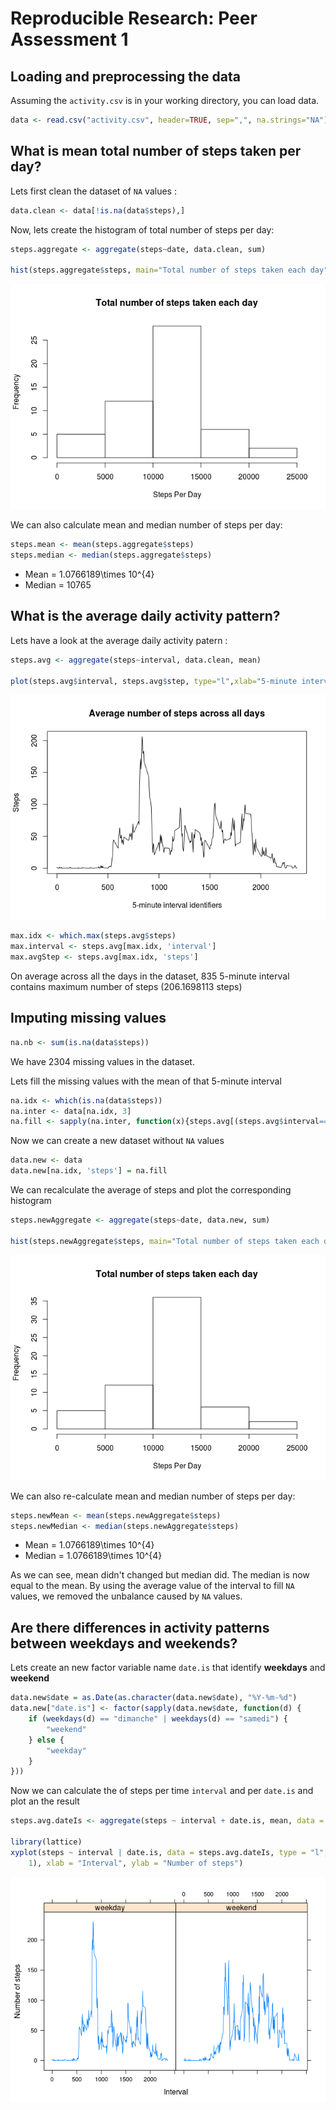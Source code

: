 # Reproducible Research: Peer Assessment 1

## Loading and preprocessing the data

Assuming the `activity.csv` is in your working directory, you can load data.


```r
data <- read.csv("activity.csv", header=TRUE, sep=",", na.strings="NA")
```


## What is mean total number of steps taken per day?

Lets first clean the dataset of `NA` values :


```r
data.clean <- data[!is.na(data$steps),]
```

Now, lets create the histogram of total number of steps per day:


```r
steps.aggregate <- aggregate(steps~date, data.clean, sum)

hist(steps.aggregate$steps, main="Total number of steps taken each day", xlab="Steps Per Day")
```

![](PA1_template_files/figure-html/unnamed-chunk-3-1.png) 


We can also calculate mean and median number of steps per day:


```r
steps.mean <- mean(steps.aggregate$steps)
steps.median <- median(steps.aggregate$steps)
```

* Mean = 1.0766189\times 10^{4}
* Median = 10765

## What is the average daily activity pattern?

Lets have a look at the average daily activity patern :


```r
steps.avg <- aggregate(steps~interval, data.clean, mean)

plot(steps.avg$interval, steps.avg$step, type="l",xlab="5-minute interval identifiers", ylab="Steps", main="Average number of steps across all days")
```

![](PA1_template_files/figure-html/unnamed-chunk-5-1.png) 





```r
max.idx <- which.max(steps.avg$steps)
max.interval <- steps.avg[max.idx, 'interval']
max.avgStep <- steps.avg[max.idx, 'steps']
```

On average across all the days in the dataset, 835 5-minute interval contains maximum number of steps (206.1698113 steps)

## Imputing missing values


```r
na.nb <- sum(is.na(data$steps))
```

We have 2304 missing values in the dataset.

Lets fill the missing values with the mean of that 5-minute interval


```r
na.idx <- which(is.na(data$steps))
na.inter <- data[na.idx, 3]
na.fill <- sapply(na.inter, function(x){steps.avg[(steps.avg$interval==x), 2]})
```

Now we can create a new dataset without `NA` values


```r
data.new <- data
data.new[na.idx, 'steps'] = na.fill
```

We can recalculate the average of steps and plot the corresponding histogram 


```r
steps.newAggregate <- aggregate(steps~date, data.new, sum)

hist(steps.newAggregate$steps, main="Total number of steps taken each day", xlab="Steps Per Day")
```

![](PA1_template_files/figure-html/unnamed-chunk-10-1.png) 

We can also re-calculate mean and median number of steps per day:


```r
steps.newMean <- mean(steps.newAggregate$steps)
steps.newMedian <- median(steps.newAggregate$steps)
```

* Mean = 1.0766189\times 10^{4}
* Median = 1.0766189\times 10^{4}

As we can see, mean didn't changed but median did. The median is now equal to the mean. By using the average value of the interval to fill `NA` values, we removed the unbalance caused by `NA` values.

## Are there differences in activity patterns between weekdays and weekends?

Lets create an new factor variable name `date.is` that identify **weekdays** and **weekend**


```r
data.new$date = as.Date(as.character(data.new$date), "%Y-%m-%d")
data.new["date.is"] <- factor(sapply(data.new$date, function(d) {
    if (weekdays(d) == "dimanche" | weekdays(d) == "samedi") {
        "weekend"
    } else {
        "weekday"
    }
}))
```

Now we can calculate the of steps per time `interval` and per `date.is` and plot an the result


```r
steps.avg.dateIs <- aggregate(steps ~ interval + date.is, mean, data = data.new)

library(lattice)
xyplot(steps ~ interval | date.is, data = steps.avg.dateIs, type = "l", layout = c(2, 
    1), xlab = "Interval", ylab = "Number of steps")
```

![](PA1_template_files/figure-html/unnamed-chunk-13-1.png) 


